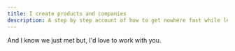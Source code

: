 ```yaml
---
title: I create products and companies
description: A step by step account of how to get nowhere fast while learning to code.
---
```


And I know we just met but, I'd love to work with you.

